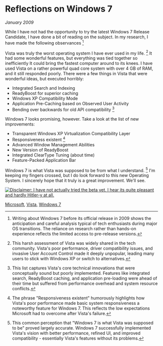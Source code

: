 # Reflections on Windows 7
*January 2009*





  While I have not had the opportunity to try the latest Windows 7 Release Candidate, I have done a bit of reading on the subject. In my research, I have made the following observances [^1]

 Vista was truly the worst operating system I have ever used in my life. [^2] It had some wonderful features, but everything was tied together so inefficiently It could bring the fastest computer around to its knees. I have used Vista on a rather powerful quad core system with over 4 GB of RAM, and it still responded poorly. There were a few things in Vista that were wonderful ideas, but executed horribly:

 * Integrated Search and Indexing
* ReadyBoost for superior caching
* Windows XP Compatibility Mode
* Application Pre\-Caching based on Observed User Activity
* Bending over backwards for old API compatibility [^3]

 Windows 7 looks promising, however. Take a look at the list of new improvements:

 * Transparent Windows XP Virtualization Compatibility Layer
* Responsiveness existent [^4]
* Advanced Window Management Abilities
* New Version of ReadyBoost
* Integrated ClearType Tuning (about time)
* Feature\-Packed Application Bar

 Windows 7 is what Vista was supposed to be from what I understand. [^5] I'm keeping my fingers crossed, but I do look forward to this new Operating System. I sincerely hope that it truly is a great improvement. We'll see.

[^1]: Writing about Windows 7 before its official release in 2009 shows the anticipation and careful analysis typical of tech enthusiasts during major OS transitions. The reliance on research rather than hands-on experience reflects the limited access to pre-release versions.

[^2]: This harsh assessment of Vista was widely shared in the tech community. Vista's poor performance, driver compatibility issues, and invasive User Account Control made it deeply unpopular, leading many users to stick with Windows XP or switch to alternatives.

[^3]: This list captures Vista's core technical innovations that were conceptually sound but poorly implemented. Features like integrated search, ReadyBoost caching, and application pre-loading were ahead of their time but suffered from performance overhead and system resource conflicts.

[^4]: The phrase "Responsiveness existent" humorously highlights how Vista's poor performance made basic system responsiveness a noteworthy feature for Windows 7. This reflects the low expectations Microsoft had to overcome after Vista's failure.

[^5]: This common perception that "Windows 7 is what Vista was supposed to be" proved largely accurate. Windows 7 successfully implemented Vista's vision with better performance, refined UI, and improved compatibility - essentially Vista's features without its problems.

 [![Disclaimer: I have not actually tried the beta yet. I hear its quite pleasant and hardly Hitler-y at all.](http://imgs.xkcd.com/comics/windows_7.png)](http://xkcd.com/528/)

 [Microsoft](http://technorati.com/tag/Microsoft), [Vista](http://technorati.com/tag/Vista), [Windows 7](http://technorati.com/tag/Windows%207)  